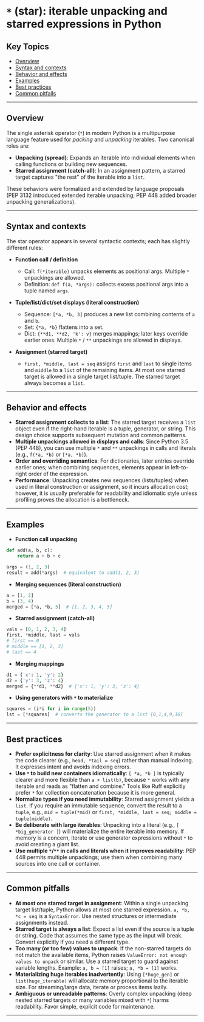 # `*` (star): iterable unpacking and starred expressions in Python

## Key Topics

* [Overview](#overview)
* [Syntax and contexts](#syntax-and-contexts)
* [Behavior and effects](#behavior-and-effects)
* [Examples](#examples)
* [Best practices](#best-practices)
* [Common pitfalls](#common-pitfalls)

---

## Overview

The single asterisk operator (`*`) in modern Python is a multipurpose language feature used for *packing* and *unpacking* iterables. Two canonical roles are:

* **Unpacking (spread)**: Expands an iterable into individual elements when calling functions or building new sequences.
* **Starred assignment (catch-all)**: In an assignment pattern, a starred target captures "the rest" of the iterable into a `list`.

These behaviors were formalized and extended by language proposals (PEP 3132 introduced extended iterable unpacking; PEP 448 added broader unpacking generalizations).

---

## Syntax and contexts

The star operator appears in several syntactic contexts; each has slightly different rules:

* **Function call / definition**

  * Call: `f(*iterable)` unpacks elements as positional args. Multiple `*` unpackings are allowed.
  * Definition: `def f(a, *args):` collects excess positional args into a tuple named `args`.

* **Tuple/list/dict/set displays (literal construction)**

  * Sequence: `[*a, *b, 3]` produces a new list combining contents of `a` and `b`.
  * Set: `{*a, *b}` flattens into a set.
  * Dict: `{**d1, **d2, 'k': v}` merges mappings; later keys override earlier ones. Multiple `*` / `**` unpackings are allowed in displays.

* **Assignment (starred target)**

  * `first, *middle, last = seq` assigns `first` and `last` to single items and `middle` to a `list` of the remaining items. At most one starred target is allowed in a single target list/tuple. The starred target always becomes a `list`.

---

## Behavior and effects

* **Starred assignment collects to a list**: The starred target receives a `list` object even if the right-hand iterable is a tuple, generator, or string. This design choice supports subsequent mutation and common patterns.
* **Multiple unpackings allowed in displays and calls**: Since Python 3.5 (PEP 448), you can use multiple `*` and `**` unpackings in calls and literals (e.g., `f(*a, *b)` or `[*a, *b]`).
* **Order and overriding semantics**: For dictionaries, later entries override earlier ones; when combining sequences, elements appear in left-to-right order of the expression.
* **Performance**: Unpacking creates new sequences (lists/tuples) when used in literal construction or assignment, so it incurs allocation cost; however, it is usually preferable for readability and idiomatic style unless profiling proves the allocation is a bottleneck.

---

## Examples

* **Function call unpacking**

```python
def add(a, b, c):
    return a + b + c

args = (1, 2, 3)
result = add(*args)  # equivalent to add(1, 2, 3)
```

* **Merging sequences (literal construction)**

```python
a = [1, 2]
b = (3, 4)
merged = [*a, *b, 5]  # [1, 2, 3, 4, 5]
```

* **Starred assignment (catch-all)**

```python
vals = [0, 1, 2, 3, 4]
first, *middle, last = vals
# first == 0
# middle == [1, 2, 3]
# last == 4
```

* **Merging mappings**

```python
d1 = {'x': 1, 'y': 2}
d2 = {'y': 3, 'z': 4}
merged = {**d1, **d2}  # {'x': 1, 'y': 3, 'z': 4}
```

* **Using generators with `*` to materialize**

```python
squares = (i*i for i in range(5))
lst = [*squares]  # converts the generator to a list [0,1,4,9,16]
```

---

## Best practices

* **Prefer explicitness for clarity**: Use starred assignment when it makes the code clearer (e.g., `head, *tail = seq`) rather than manual indexing. It expresses intent and avoids indexing errors.
* **Use `*` to build new containers idiomatically**: `[ *a, *b ]` is typically clearer and more flexible than `a + list(b)`, because `*` works with any iterable and reads as "flatten and combine." Tools like Ruff explicitly prefer `*` for collection concatenation because it is more general.
* **Normalize types if you need immutability**: Starred assignment yields a `list`. If you require an immutable sequence, convert the result to a `tuple`, e.g., `mid = tuple(*mid)` or `first, *middle, last = seq; middle = tuple(middle)`.
* **Be deliberate with large iterables**: Unpacking into a literal (e.g., `[ *big_generator ]`) will materialize the entire iterable into memory. If memory is a concern, iterate or use generator expressions without `*` to avoid creating a giant list.
* **Use multiple `*`/`**` in calls and literals when it improves readability**: PEP 448 permits multiple unpackings; use them when combining many sources into one call or container.

---

## Common pitfalls

* **At most one starred target in assignment**: Within a single unpacking target list/tuple, Python allows at most one starred expression. `a, *b, *c = seq` is a `SyntaxError`. Use nested structures or intermediate assignments instead.
* **Starred target is always a list**: Expect a list even if the source is a tuple or string. Code that assumes the same type as the input will break. Convert explicitly if you need a different type.
* **Too many (or too few) values to unpack**: If the non-starred targets do not match the available items, Python raises `ValueError: not enough values to unpack` or similar. Use a starred target to guard against variable lengths. Example: `a, b = [1]` raises; `a, *b = [1]` works.
* **Materializing huge iterables inadvertently**: Using `[*huge_gen]` or `list(huge_iterable)` will allocate memory proportional to the iterable size. For streaming/large data, iterate or process items lazily.
* **Ambiguous or unreadable patterns**: Overly complex unpacking (deep nested starred targets or many variables mixed with `*`) harms readability. Favor simple, explicit code for maintenance.

---
